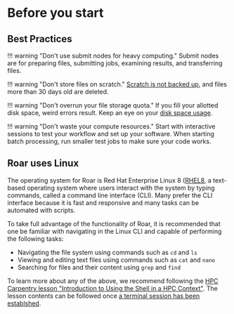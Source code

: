 # Before you start

## Best Practices

!!! warning "Don't use submit nodes for heavy computing."
     Submit nodes are for preparing files, submitting jobs, 
     examining results, and transferring files.

!!! warning "Don't store files on scratch."
     [Scratch is not backed up](../handling-data/file-storage.md/#quotas), 
     and files more than 30 days old are deleted.

!!! warning "Don't overrun your file storage quota."
     If you fill your allotted disk space, weird errors result.
     Keep an eye on your [disk space usage](../handling-data/file-storage.md/#quotas).

!!! warning "Don't waste your compute resources."
     Start with interactive sessions to test your workflow and set up your software.
     When starting batch processing, run smaller test jobs to make sure your code works.


## Roar uses Linux

The operating system for Roar is Red Hat Enterprise Linux 8 ([RHEL8](https://docs.redhat.com/en/documentation/red_hat_enterprice_linux/8),
a text-based operating system where users interact with the system
by typing commands, called a command line interface (CLI). Many prefer the CLI
interface because it is fast and responsive and many tasks can be automated with scripts.

To take full advantage of the functionality of Roar, it is recommended that one be
familiar with navigating in the Linux CLI and capable of performing the following tasks:

 - Navigating the file system using commands such as `cd` and `ls`
 - Viewing and editing text files using commands such as `cat` and `nano`
 - Searching for files and their content using `grep` and `find`

To learn more about any of the above, we recommend following the [HPC Carpentry lesson "Introduction
to Using the Shell in a HPC Context"](https://www.hpc-carpentry.org/hpc-shell/). The lesson contents
can be followed once [a terminal session has been establshed](connecting-to-rc.md/#connecting-via-ssh).
